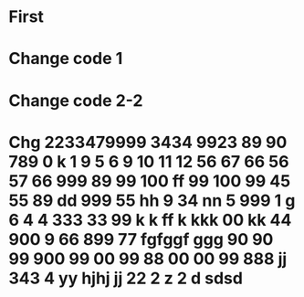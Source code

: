 # First
# Change code 1
# Change code 2-2
# Chg 2233479999 3434   9923   89 90 789 0 k 1 9 5 6 9 10 11 12 56 67 66 56 57 66 999 89 99 100 ff 99 100 99 45 55 89 dd 999 55  hh 9 34 nn 5 999 1  g 6 4 4 333 33 99 k k ff k kkk 00 kk 44 900 9 66 899 77 fgfggf  ggg 90 90 99 900 99 00 99 88 00 00 99 888 jj 343 4 yy hjhj jj 22 2 z 2 d sdsd
